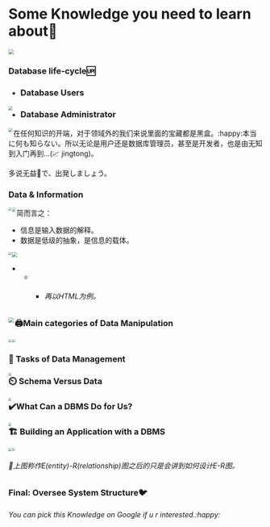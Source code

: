 # Some Knowledge you need to learn about:kiwi_fruit:

<img src="https://github.com/terminator-128/FairLand.github.io/raw/master/pictures/Database_lifecycle.png" style="zoom: 66%;" />

### Database life-cycle:up:

- ### Database Users

<img src="https://github.com/terminator-128/FairLand.github.io/raw/master/pictures/DutyOfDatabaseUser.png" style="zoom:50%;" align="left" />

- ### Database Administrator

<img src="https://github.com/terminator-128/FairLand.github.io/raw/master/pictures/DutyOfDatabaseAdministrator.png" style="zoom:50%;" align="left" />

在任何知识的开端，对于领域外的我们来说里面的宝藏都是黑盒。:happy:本当に何も知らない。所以无论是用户还是数据库管理员，甚至是开发者，也是由无知到入门再到...(:chart_with_upwards_trend: jingtong)。

多说无益:runner:で、出発しましょう。

### Data & Information

<img src="https://github.com/terminator-128/FairLand.github.io/raw/master/pictures/Data&Information_info.png" style="zoom: 35%;" align="left" />

<img src="https://github.com/terminator-128/FairLand.github.io/raw/master/pictures/Data&Information_data.png" style="zoom: 49%;" align="left" />

简而言之：

- 信息是输入数据的解释。
- 数据是低级的抽象，是信息的载体。

<img src="https://github.com/terminator-128/FairLand.github.io/raw/master/pictures/DataTypeAndDataValue.png" style="zoom:60%;" />

<img src="https://github.com/terminator-128/FairLand.github.io/raw/master/pictures/DataTypeAndDataValue2.png" style="zoom:39%;" align="left" />

- - - ###### 再以HTML为例。

<img src="https://github.com/terminator-128/FairLand.github.io/raw/master/pictures/DataTypeAndDataValue3.png" style="zoom:66%; " align = "left"/>

### :printer:Main categories of Data Manipulation

<img src="https://github.com/terminator-128/FairLand.github.io/raw/master/pictures/MaincategoriesofDataManipulation.png" style="zoom:39%;" align="left" />

<img src="https://github.com/terminator-128/FairLand.github.io/raw/master/pictures/SystemOfSys.png" style="zoom: 39%;" />

### :page_facing_up: Tasks of Data Management

<img src="https://github.com/terminator-128/FairLand.github.io/raw/master/pictures/TasksofDataManagement.png" style="zoom: 39%;" align="left"/>

### :timer_clock: Schema Versus Data

<img src="https://github.com/terminator-128/FairLand.github.io/raw/master/pictures/SchemaVersusData.png" style="zoom:39%;" align="left" />

### :heavy_check_mark:What Can a DBMS Do for Us?

<img src="https://github.com/terminator-128/FairLand.github.io/raw/master/pictures/WhatCanaDBMSDoforUs.png" style="zoom:39%;" align="left" />

### :building_construction: Building an Application with a DBMS

<img src="https://github.com/terminator-128/FairLand.github.io/raw/master/pictures/BuildinganApplicationwithaDBMS.png" style="zoom:39%;" align="left"/>

<img src="https://github.com/terminator-128/FairLand.github.io/raw/master/pictures/ConceptionalSchema.png" style="zoom: 33%;"/>

###### :eyes:上图称作E(entity)-R(relationship)图之后的只是会讲到如何设计E-R图。

### Final:    Oversee System Structure:bird:

###### You can pick this Knowledge on Google if u r interested.:happy: